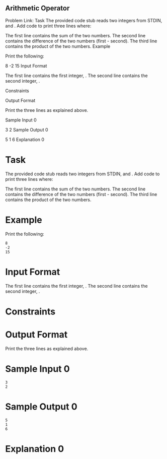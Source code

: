 ## Arithmetic Operator
Problem Link: Task
The provided code stub reads two integers from STDIN,  and . Add code to print three lines where:

The first line contains the sum of the two numbers.
The second line contains the difference of the two numbers (first - second).
The third line contains the product of the two numbers.
Example


Print the following:

8
-2
15
Input Format

The first line contains the first integer, .
The second line contains the second integer, .

Constraints



Output Format

Print the three lines as explained above.

Sample Input 0

3
2
Sample Output 0

5
1
6
Explanation 0






# Task
The provided code stub reads two integers from STDIN,  and . Add code to print three lines where:

The first line contains the sum of the two numbers.
The second line contains the difference of the two numbers (first - second).
The third line contains the product of the two numbers.

# Example


Print the following:
```
8
-2
15
```
# Input Format

The first line contains the first integer, .
The second line contains the second integer, .

# Constraints



# Output Format

Print the three lines as explained above.

# Sample Input 0
```
3
2
```
# Sample Output 0
```
5
1
6
```
# Explanation 0




